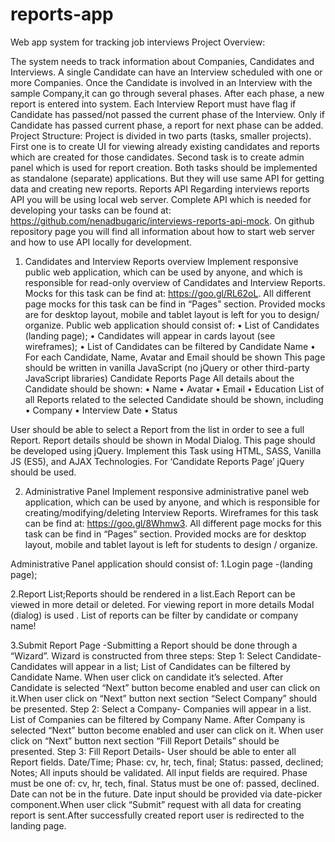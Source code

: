 # reports-app
Web app system for tracking job interviews 
Project Overview:

The system needs to track information about Companies, Candidates and Interviews.
A single Candidate can have an Interview scheduled with one or more Companies. Once the Candidate is involved in an Interview with the sample Company,it can go through several phases. After each phase, a new report is entered into system.
Each Interview Report must have flag if Candidate has passed/not passed the current phase of the
Interview. Only if Candidate has passed current phase, a report for next phase can be added.
Project Structure:
Project is divided in two parts (tasks, smaller projects).
First one is to create UI for viewing already existing candidates and reports which are created for
those candidates.
Second task is to create admin panel which is used for report creation.
Both tasks should be implemented as standalone (separate) applications. But they will use same API for
getting data and creating new reports.
Reports API
Regarding interviews reports API you will be using local web server. Complete API which is needed for developing your tasks can be found at: https://github.com/nenadbugaric/interviews-reports-api-mock. On github repository page you will find all information about how to start web server and how to use API locally for development.

1. Candidates and Interview Reports overview
Implement responsive public web application, which can be used by anyone, and which is responsible for read-only  overview of Candidates and Interview Reports.
Mocks for this task can be find at: https://goo.gl/RL62oL.  All different page mocks for this task can be find in “Pages” section. Provided mocks are for desktop layout, mobile and tablet layout is left for you to design/ organize.
Public web application should consist of:
    •	List of Candidates (landing page);
    •	Candidates will appear in cards layout (see wireframes);
    •	List of Candidates can be filtered by Candidate Name
    •	For each Candidate, Name, Avatar and Email should be shown
This page should be written in vanilla JavaScript (no jQuery or other third-party JavaScript
libraries)
Candidate Reports Page
All details about the Candidate should be shown:
    •	Name
    •	Avatar
    •	Email
    •	Education
List of all Reports related to the selected Candidate should be shown, including
    •	Company 
    •	Interview Date
    •	Status


User should be able to select a Report from the list in order to see a full Report. Report details should be shown in Modal Dialog. This page should be developed using jQuery.
Implement this Task using HTML, SASS, Vanilla JS (ES5), and AJAX Technologies. For ‘Candidate Reports Page’ jQuery should be used.


2. Administrative Panel
Implement responsive administrative panel web application, which can be used by anyone, and which is responsible for creating/modifying/deleting Interview Reports.
Wireframes for this task can be find at: https://goo.gl/8Whmw3.
All different page mocks for this task can be find in “Pages” section. Provided mocks are for desktop layout, mobile and tablet layout is left for students to design / organize.


Administrative Panel application should consist of: 
1.Login page -(landing page); 

2.Report List;Reports should be rendered in a list.Each Report can be viewed in more detail or deleted. For viewing report in more details Modal (dialog) is used . List of reports can be filter by candidate or company name!

3.Submit Report Page -Submitting a Report should be done through a “Wizard”. 
Wizard is constructed from three steps:
    Step 1: Select Candidate-Candidates will appear in a list; List of Candidates can be filtered by Candidate Name. When user click on candidate it’s selected. After Candidate is selected “Next” button become enabled and user can click on it.When user click on “Next” button next section “Select Company” should be presented.
    Step 2: Select a Company- Companies will appear in a list. List of Companies can be filtered by Company Name. After Company is selected “Next” button become enabled and user can click
on it. When user click on “Next” button next section “Fill Report Details” should be
presented.
    Step 3: Fill Report Details- User should be able to enter all Report fields.
Date/Time;
Phase: cv, hr, tech, final;
Status: passed, declined;
Notes;
All inputs should be validated. All input fields are required. Phase must be one of: cv, hr, tech, final. Status must be one of: passed, declined. Date can not be in the future. Date input should be provided via date-picker component.When user click “Submit” request with all data for creating report is sent.After successfully created report user is redirected to the landing page.
